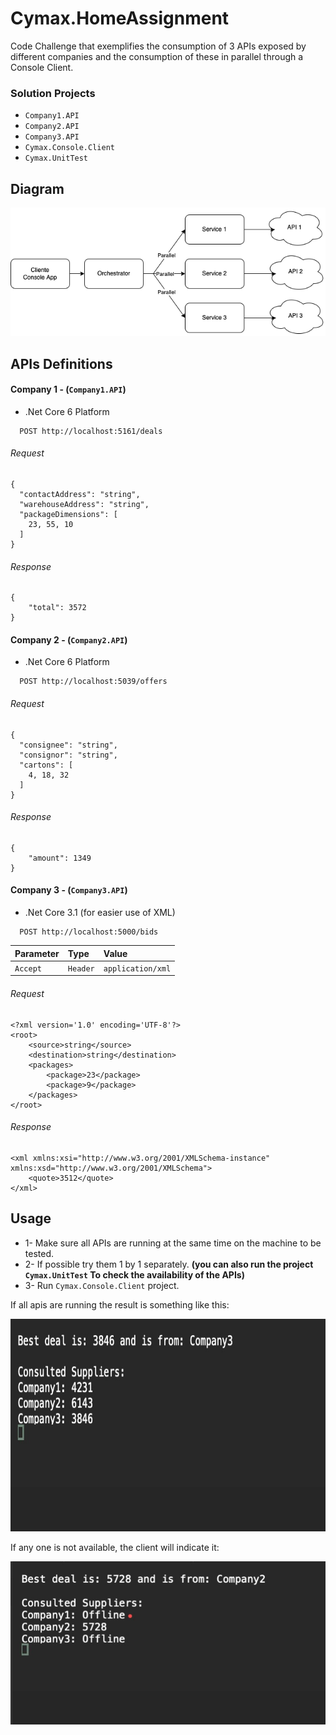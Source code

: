 
# Cymax.HomeAssignment

Code Challenge that exemplifies the consumption of 3 APIs exposed by different companies and the consumption of these in parallel through a Console Client.

### Solution Projects

- `Company1.API`
- `Company2.API`
- `Company3.API`
- `Cymax.Console.Client`
- `Cymax.UnitTest`

## Diagram

![alt text](https://github.com/glennperez/Cymax.HomeAssignment/blob/main/diagram.png?raw=true)

## APIs Definitions

#### Company 1 - (`Company1.API`)
- .Net Core 6 Platform
```http
  POST http://localhost:5161/deals
```
###### Request
```
{
  "contactAddress": "string",
  "warehouseAddress": "string",
  "packageDimensions": [
    23, 55, 10
  ]
}
```
###### Response
```
{
    "total": 3572
}
```
#### Company 2 - (`Company2.API`)
- .Net Core 6 Platform
```http
  POST http://localhost:5039/offers
```
###### Request
```
{
  "consignee": "string",
  "consignor": "string",
  "cartons": [
    4, 18, 32
  ]
}
```
###### Response
```
{
    "amount": 1349
}
```
#### Company 3 - (`Company3.API`)
- .Net Core 3.1 (for easier use of XML)
```http
  POST http://localhost:5000/bids
```

| Parameter | Type     | Value                       |
| :-------- | :------- | :-------------------------------- |
| `Accept`      | `Header` | `application/xml` |

###### Request
```
<?xml version='1.0' encoding='UTF-8'?>
<root>
    <source>string</source>
    <destination>string</destination>
    <packages>
        <package>23</package>
        <package>9</package>
    </packages>
</root>
```
###### Response
```
<xml xmlns:xsi="http://www.w3.org/2001/XMLSchema-instance" xmlns:xsd="http://www.w3.org/2001/XMLSchema">
    <quote>3512</quote>
</xml>
```
## Usage

- 1- Make sure all APIs are running at the same time on the machine to be tested.
- 2- If possible try them 1 by 1 separately. **(you can also run the project `Cymax.UnitTest` To check the availability of the APIs)**
- 3- Run `Cymax.Console.Client` project.

If all apis are running the result is something like this:

<img src="https://github.com/glennperez/Cymax.HomeAssignment/blob/main/console1.jpeg?raw=true" alt="drawing" width="685" height="340"/>

If any one is not available, the client will indicate it:

![alt text](https://github.com/glennperez/Cymax.HomeAssignment/blob/main/console2.jpeg?raw=true)

